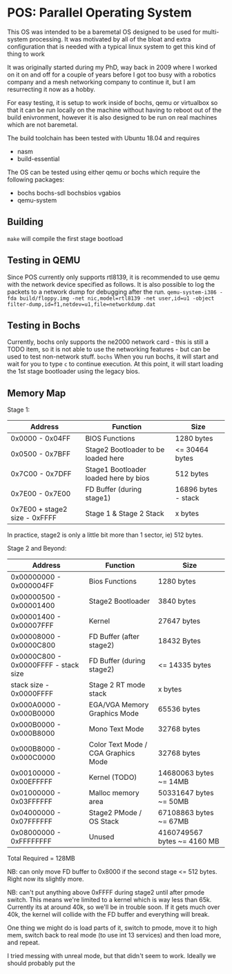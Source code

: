 # POS: Parallel Operating System
This OS was intended to be a baremetal OS designed to be used for 
multi-system processing. It was motivated by all of the bloat and extra
configuration that is needed with a typical linux system to get this
kind of thing to work

It was originally started during my PhD, way back in 2009 where I worked
on it on and off for a couple of years before I got too busy with a 
robotics company and a mesh networking company to continue it, but I am
resurrecting it now as a hobby.

For easy testing, it is setup to work inside of bochs, qemu or
virtualbox so that it can be run locally on the machine without having
to reboot out of the build enivronment, however it is also designed to
be run on real machines which are not baremetal.

The build toolchain has been tested with Ubuntu 18.04 and requires
* nasm
* build-essential

The OS can be tested using either qemu or bochs which require the
following packages:
* bochs bochs-sdl bochsbios vgabios
* qemu-system

## Building 
```make``` will compile the first stage bootload

## Testing in QEMU
Since POS currently only supports rtl8139, it is recommended to use qemu with the network device specified as follows. It is also possible to log the packets to a network dump for debugging after the run.
```qemu-system-i386 -fda build/floppy.img -net nic,model=rtl8139 -net user,id=u1 -object filter-dump,id=f1,netdev=u1,file=networkdump.dat```

## Testing in Bochs
Currently, bochs only supports the ne2000 network card - this is still a TODO item, so it is not able to use the networking features - but can be used to test non-network stuff.
```bochs```
When you run bochs, it will start and wait for you to type ```c``` to
continue execution. At this point, it will start loading the 1st stage
bootloader using the legacy bios.

## Memory Map
Stage 1:

| Address                       | Function                              | Size                |
|-------------------------------|---------------------------------------|---------------------|
| 0x0000 - 0x04FF               | BIOS Functions                        | 1280 bytes          |
| 0x0500 - 0x7BFF               | Stage2 Bootloader to be loaded here   | <= 30464 bytes      |
 | 0x7C00 - 0x7DFF               | Stage1 Bootloader loaded here by bios | 512 bytes           |
| 0x7E00 - 0x7E00               | FD Buffer (during stage1)             | 16896 bytes - stack |
| 0x7E00 + stage2 size - 0xFFFF | Stage 1 & Stage 2 Stack               | x bytes             |

In practice, stage2 is only a little bit more than 1 sector, ie) 512 bytes.

Stage 2 and Beyond:

| Address                              | Function                            | Size                        |
|--------------------------------------|-------------------------------------|-----------------------------|
| 0x00000000 - 0x000004FF              | Bios Functions                      | 1280 bytes                  |
| 0x00000500 - 0x00001400              | Stage2 Bootloader                   | 3840 bytes                  |
| 0x00001400 - 0x00007FFF              | Kernel                              | 27647 bytes                 |
| 0x00008000 - 0x0000C800              | FD Buffer (after stage2)            | 18432 Bytes                 |
| 0x0000C800 - 0x0000FFFF - stack size | FD Buffer (during stage2)           | <= 14335 bytes              |
| stack size - 0x0000FFFF              | Stage 2 RT mode stack               | x bytes                     |
| 0x000A0000 - 0x000B0000              | EGA/VGA Memory Graphics Mode        | 65536 bytes                 |
| 0x000B0000 - 0x000B8000              | Mono Text Mode                      | 32768 bytes                 |
| 0x000B8000 - 0x000C0000              | Color Text Mode / CGA Graphics Mode | 32768 bytes                 |
| 0x00100000 - 0x00EFFFFF              | Kernel (TODO)                       | 14680063 bytes ~= 14MB      |
| 0x01000000 - 0x03FFFFFF              | Malloc memory area                  | 50331647 bytes ~= 50MB      |
| 0x04000000 - 0x07FFFFFF              | Stage2 PMode / OS Stack             | 67108863 bytes ~= 67MB      |
| 0x08000000 - 0xFFFFFFFF              | Unused                              | 4160749567 bytes ~= 4160 MB |

Total Required = 128MB

NB: can only move FD buffer to 0x8000 if the second stage <= 512 bytes. Right now its slightly more.

NB: can't put anything above 0xFFFF during stage2 until after pmode switch. This means we're limited to a
kernel which is way less than 65k. Currently its at around 40k, so we'll be in trouble soon. If it gets
much over 40k, the kernel will collide with the FD buffer and everything will break.

One thing we might do is load parts of it, switch to pmode, move it to high mem, switch back to 
real mode (to use int 13 services) and then load more, and repeat.

I tried messing with unreal mode, but that didn't seem to work. Ideally we should probably put the
